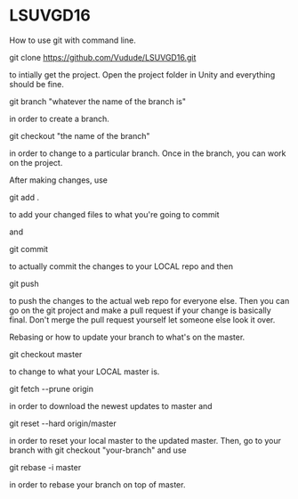 # LSUVGD16
How to use git with command line.

git clone https://github.com/Vudude/LSUVGD16.git

to intially get the project. Open the project folder in Unity and everything should be fine.

git branch "whatever the name of the branch is"

in order to create a branch.

git checkout "the name of the branch" 

in order to change to a particular branch.
Once in the branch, you can work on the project.

After making changes, use

git add .

to add your changed files to what you're going to commit

and

git commit

to actually commit the changes to your LOCAL repo and then

git push

to push the changes to the actual web repo for everyone else.
Then you can go on the git project and make a pull request if your change is basically final. Don't merge the pull request yourself let someone else look it over.



Rebasing or how to update your branch to what's on the master.

git checkout master

to change to what your LOCAL master is.

git fetch --prune origin 

in order to download the newest updates to master and

git reset --hard origin/master

in order to reset your local master to the updated master. Then, go to your branch with git checkout "your-branch" and use

git rebase -i master 

in order to rebase your branch on top of master.
